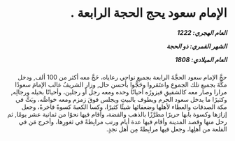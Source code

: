 <h1 dir="rtl">الإمام سعود يحج الحجة الرابعة .</h1>

<h5 dir="rtl">العام الهجري:  1222

الشهر القمري: ذو الحجة

العام الميلادي: 1808</h5>

<p dir="rtl">حجَّ الإمام سعود الحجَّةَ الرابعة بجميعِ نواحي رعاياه، حَجَّ معه أكثر من 100 ألف, ودخل مكَّةَ بجميع تلك الجموع واعتَمَروا وحَجُّوا بأحسن حال, وزار الشريفُ غالب الإمامَ سعودًا مرارا وصار معه كالشقيقِ فيزورُه أحيانًا وحده ومعه رجل أو رجلين، وأحيانًا بخيله ورجالِه, وكثيرًا ما يدخل سعود الحرم ويطوف بالبيتِ ويجلس فوقَ زمزم ومعه خواصُّه، وبَثَّ في مكة الصدقات والعطاء لأهلها وضعفائها شيئًا كثيرًا، وكسا الكعبةَ كسوةً فاخرةً، وجعل إزارَها وكسوة بابها حريرًا مطرَّزًا بالذهب والفضة، وأقام فيها نحوًا من ثمانية عشر يومًا, ثم رحل منها وقصد المدينة وأقام فيها عدة أيام ورتب مرابِطةً في ثغورِها، وأخرج مَن في القلعة من أهلِها، وجعل فيها مرابِطةً مِن أهل نجدٍ.</p></br>
